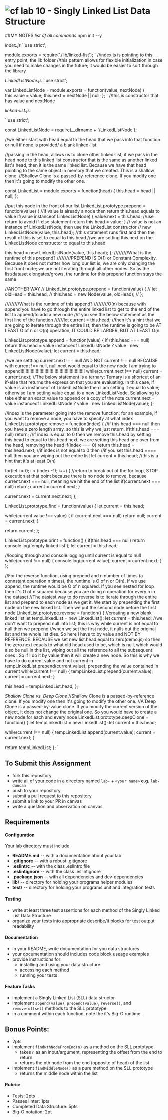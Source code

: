 ![cf](http://i.imgur.com/7v5ASc8.png) lab 10 - Singly Linked List Data Structure
====



##MY NOTES
_list of all commands_
npm init --y



_index.js_
`'use strict';

module.exports = require('./lib/linked-list');
`
//index.js is pointing to this entry point, the lib folder
//this pattern allows for flexible initialization in case you need to make changes in the future; it would be easier to sort through the library



_LinkedListNode.js_
`'use strict';

var LinkedListNode = module.exports = function(value, nextNode) {
  this.value = value;
  this.next = nextNode || null;
};
`
//this is constructor that has value and nextNode


_linked-list.js_

`'use strict';

const LinkedListNode = require(__dirname + '/LinkedListNode');

//we either start with head equal to the head that we pass into that function or null if none is provided/ a blank linked-list

//passing in the head, allows us to clone other linked-list; if we pass in the head node to this linked list constructor that is the same as another linked list's head, then it is the same linked list. Because we have that head pointing to the same object in memory that we created. This is a shallow clone.
//Shallow Clone is a passed-by-reference clone. If you modify one then it's going to modify the other one.

const LinkedList = module.exports = function(head) {
  this.head = head || null;
};

//put this node in the front of our list
LinkedList.prototype.prepend = function(value) {
  //if value is already a node then return this.head equals to value
  if(value instanceof LinkedListNode) {
    value.next = this.head;
    //use return to avoid if-else statement
    return this.head = value;
  }
  // value is not an instance of LinkedListNode, then use the LinkedList constructor
  // new LinkedListNode(value, this.head); //this statement runs first and then the result of this is set to equal to this.head //we are setting this.next on the LinkedListNode constructor to equal to this.head

  <!-- var LinkedListNode = module.exports = function(value, nextNode) {
    this.value = value;
    this.next = nextNode || null;
  }; -->

  this.head = new LinkedListNode(value, this.head);
};
/////////What is the runtime of this prepend?
/////////PREPEND IS O(1) or Constant Complexity. Because it does not matter how long our list is, we are only changing the first front node; we are not iterating through all other nodes. So as the list/dataset elongates/grows, the runtime for this prepend function stays the same


//ANOTHER WAY
// LinkedList.prototype.prepend = function(value) {
//   let oldHead = this.head;
//   this.head = new Node(value, oldHead);
// };


/////////What is the runtime of this append?
/////////O(n) because with append you have to go through the entire linked list to get to the end of the list to append/to add a new node
//if you see the below statement as the first line of the function
//////let current = this.head;
//then it's a hint that we are going to iterate through the entire list; then the runtime is going to be AT LEAST O of n or O(n) operation; IT COULD BE LARGER, BUT AT LEAST O(n

LinkedList.prototype.append = function(value) {
  if (this.head === null) return this.head = value instanceof LinkedListNode ? value : new LinkedListNode(value);
  let current = this.head;

  //we are settting current.next !== null AND NOT current !== null BECAUSE with current !== null, null.next would equal to the new node I am trying to append!!!!!!!!!!!!!!!!!!!!!!!!!!!!!!!!!!!!!!!!!!!!!!!!!!!
  while(current.next !== null) current = current.next;
  //The below statement is a ternary; Ternary is a shortcut of an if-else that returns the expression that you are evaluating. In this case, if value is an instanceof of LinkedListNode then I am setting it equal to value; otherwise I am setting value equal to a new LinkedListNode.  So allowing to take either an exact value to append or a copy of the note
  current.next = value instanceof LinkedListNode ? value : new LinkedListNode(value);
};


//index is the parameter going into the remove function; for an example, if you want to remove a node, you have to specify at what index
LinkedList.prototype.remove = function(index) {
  //if this.head === null then you have a zero length array, so this is why we just return.
  if(this.head === null) return;
  //if index is equal to 0 then we remove this.head by setting this.head to equal to this.head.next, we are setting this head one over from the head, removing the head
  if(index === 0) return this.head = this.head.next;
  //if index is not equal to 0 then
  //if you set this.head ==== null then you are wiping out the entire list
  let current = this.head; //this is a hint that it's at least O(n)

  for(let i = 0; i < (index -1); i++) {
    //return to break out of the for loop, STOP execution at that point because there is no node to remove, because current.next === null, meaning we hit the end of the list
    if(current.next === null) return;
    current = current.next;
  }

  current.next = current.next.next;
};

LinkedList.prototype.find = function(value) {
  let current = this.head;

  while(current.value !== value) {
    if (current.next === null) return null;
    current = current.next;
  }

  return current;
};

LinkedList.prototype.print = function() {
  if(this.head === null) return console.log('empty linked list');
  let current = this.head;

//looping through and console.logging until current is equal to null
  while(current !== null) {
    console.log(current.value);
    current = current.next;
  }
};

//For the reverse function, using prepend and n number of times (a connstant operation n times), the runtime is O of n or O(n). If we use append, the runtime would be O of n squared. If you see nested for loop then it's O of n squared because you are doing n operation for every n in the dataset
//The easiest way to do reverse is to iterate through the entire list and prepend to each node as we get it. We start by prepending the first node on the new linked list. Then we put the second node before the first node
LinkedList.prototype.reverse = function() {
  //creating a new blank linked list
  let tempLinkedList = new LinkedList();
  let current = this.head;
  //we don't want to prepend null into list; this is why while current is not equal to null then we prepend
  //when we set the first node, it nulls out the original list and the whole list dies. So here I have to by value and NOT BY REFERENCE. BECAUSE we set new list.head equal to zero(demo.js) so then the zero.next equals to what old head used to be, which is null, which would also be null in this list, wiping out all the reference to all the subsequent ones . So if I do it by value then it will create a new node. So this is why we have to do current.value and not current in tempLinkedList.prepend(current.value); prepending the value contained in current
  while(current !== null) {
    tempLinkedList.prepend(current.value);
    current = current.next;
  }

  this.head = tempLinkedList.head;
};

_Shallow Clone vs. Deep Clone_
//Shallow Clone is a passed-by-reference clone. If you modify one then it's going to modify the other one.
//A Deep Clone is a passed-by-value clone. If you modify the current version of the object, it does not change the original one. So you would have to create a new node for each and every node
LinkedList.prototype.deepClone = function() {
  let tempLinkedList = new LinkedList();
  let current = this.head;

  while(current !== null) {
    tempLinkedList.append(current.value);
    current = current.next;
  }

  return tempLinkedList;
};
`

## To Submit this Assignment
  * fork this repository
  * write all of your code in a directory named `lab-` + `<your name>` **e.g.** `lab-duncan`
  * push to your repository
  * submit a pull request to this repository
  * submit a link to your PR in canvas
  * write a question and observation on canvas

## Requirements  
#### Configuration  
  <!-- list of files, configurations, tools, etc that are required -->
  Your lab directory must include  
  * **README.md** -- with a documentation about your lab
  * **.gitignore** -- with a robust .gitignore
  * **.eslintrc** -- with the class .eslintrc file
  * **.eslintignore** -- with the class .eslintignore
  * **.package.json** -- with all dependencies and dev-dependencies
  * **lib/** -- directory for holding your programs helper modules
  * **test/** -- directory for holding your programs unit and integration tests

#### Testing  
  * write at least three test assertions for each method of the Singly Linked List Data Structure
  * organize your tests into appropriate describe/it blocks for test output readability

####  Documentation  
  * in your README, write documentation for you data structures
  * your documentation should includes code block useage examples
  * provide instructions for:
    * installing and using your data structure
    * accessing each method
    * running your tests

#### Feature Tasks  
* implement a Singly Linked List (SLL) data structor  
* implement `append(value)`, `prepend(value)`, `reverse()`, and `remove(offset)` methods to the SLL prototype
* in a comment within each function, note the it's Big-O runtime

## Bonus Points:
  * 2pts
  * implement `findNthNodeFromEnd(n)` as a method on the SLL prototype
    * takes `n` as an input/argument, representing the offset from the end to return
    * returns the nth node from the end (opposite of head) of the list
  * implement `findMiddleNode()` as a pure method on the SLL prototype
    * returns the middle node within the list

#### Rubric:
  * Tests: 2pts
  * Passes linter: 1pts
  * Completed Data Structure: 5pts
  * Big-O notation: 2pt
